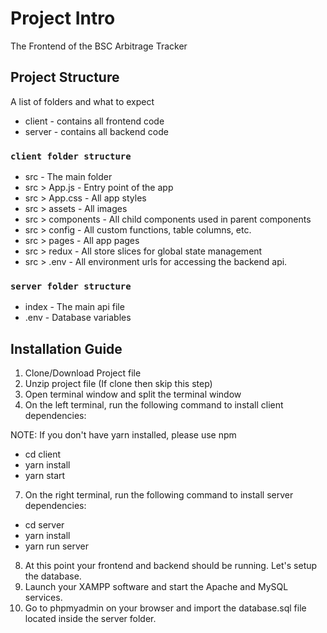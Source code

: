 # Project Intro

The Frontend of the BSC Arbitrage Tracker

## Project Structure

A list of folders and what to expect

- client - contains all frontend code
- server - contains all backend code

### `client folder structure`

- src - The main folder
- src > App.js - Entry point of the app
- src > App.css - All app styles
- src > assets - All images
- src > components - All child components used in parent components
- src > config - All custom functions, table columns, etc.
- src > pages - All app pages
- src > redux - All store slices for global state management
- src > .env - All environment urls for accessing the backend api.

### `server folder structure`

- index - The main api file
- .env - Database variables

## Installation Guide

1. Clone/Download Project file
2. Unzip project file (If clone then skip this step)
3. Open terminal window and split the terminal window
4. On the left terminal, run the following command to install client dependencies:

NOTE: If you don't have yarn installed, please use npm

- cd client
- yarn install
- yarn start

7. On the right terminal, run the following command to install server dependencies:

- cd server
- yarn install
- yarn run server

8. At this point your frontend and backend should be running. Let's setup the database.
9. Launch your XAMPP software and start the Apache and MySQL services.
10. Go to phpmyadmin on your browser and import the database.sql file located inside the server folder.
